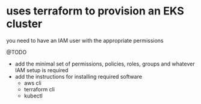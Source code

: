 # uses terraform to provision an EKS cluster

you need to have an IAM user with the appropriate permissions

@TODO 
 - add the minimal set of permissions, policies, roles, groups and whatever IAM setup is required
 - add the instructions for installing required software
   - aws cli
   - terraform cli
   - kubectl
